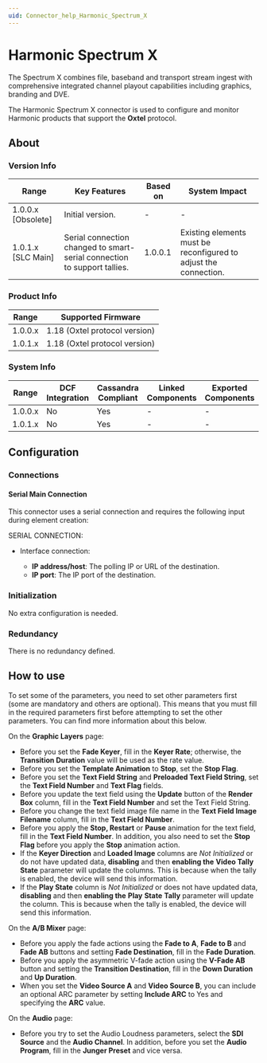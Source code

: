 ```yaml
---
uid: Connector_help_Harmonic_Spectrum_X
---
```


# Harmonic Spectrum X

The Spectrum X combines file, baseband and transport stream ingest with comprehensive integrated channel playout capabilities including graphics, branding and DVE.

The Harmonic Spectrum X connector is used to configure and monitor Harmonic products that support the **Oxtel** protocol.

## About

### Version Info

| Range | Key Features | Based on | System Impact |
|--|--|--|--|
| 1.0.0.x [Obsolete] | Initial version. | - | - |
| 1.0.1.x [SLC Main] | Serial connection changed to smart-serial connection to support tallies. | 1.0.0.1 | Existing elements must be reconfigured to adjust the connection. |

### Product Info

| Range     | Supported Firmware            |
|-----------|-------------------------------|
| 1.0.0.x   | 1.18 (Oxtel protocol version) |
| 1.0.1.x   | 1.18 (Oxtel protocol version) |

### System Info

| Range     | DCF Integration     | Cassandra Compliant     | Linked Components     | Exported Components     |
|-----------|---------------------|-------------------------|-----------------------|-------------------------|
| 1.0.0.x   | No                  | Yes                     | -                     | -                       |
| 1.0.1.x   | No                  | Yes                     | -                     | -                       |

## Configuration

### Connections

#### Serial Main Connection

This connector uses a serial connection and requires the following input during element creation:

SERIAL CONNECTION:

- Interface connection:

  - **IP address/host**: The polling IP or URL of the destination.
  - **IP port**: The IP port of the destination.

### Initialization

No extra configuration is needed.

### Redundancy

There is no redundancy defined.

## How to use

To set some of the parameters, you need to set other parameters first (some are mandatory and others are optional). This means that you must fill in the required parameters first before attempting to set the other parameters. You can find more information about this below.

On the **Graphic Layers** page:

- Before you set the **Fade Keyer**, fill in the **Keyer Rate**; otherwise, the **Transition Duration** value will be used as the rate value.
- Before you set the **Template Animation** to **Stop**, set the **Stop Flag**.
- Before you set the **Text Field String** and **Preloaded Text Field String**, set the **Text Field Number** and **Text Flag** fields.
- Before you update the text field using the **Update** button of the **Render Box** column, fill in the **Text Field Number** and set the Text Field String.
- Before you change the text field image file name in the **Text Field Image Filename** column, fill in the **Text Field Number**.
- Before you apply the **Stop, Restart** or **Pause** animation for the text field, fill in the **Text Field Number**. In addition, you also need to set the **Stop Flag** before you apply the **Stop** animation action.
- If the **Keyer Direction** and **Loaded Image** columns are *Not Initialized* or do not have updated data, **disabling** and then **enabling the** **Video Tally State** parameter will update the columns. This is because when the tally is enabled, the device will send this information.
- If the **Play State** column is *Not Initialized* or does not have updated data, **disabling** and then **enabling the** **Play** **State** **Tally** parameter will update the column. This is because when the tally is enabled, the device will send this information.

On the **A/B Mixer** page:

- Before you apply the fade actions using the **Fade to A**, **Fade to B** and **Fade AB** buttons and setting **Fade Destination**, fill in the **Fade Duration**.
- Before you apply the asymmetric V-fade action using the **V-Fade AB** button and setting the **Transition Destination**, fill in the **Down Duration** and **Up Duration**.
- When you set the **Video Source A** and **Video Source B**, you can include an optional ARC parameter by setting **Include ARC** to Yes and specifying the **ARC** value.

On the **Audio** page:

- Before you try to set the Audio Loudness parameters, select the **SDI Source** and the **Audio Channel**. In addition, before you set the **Audio Program**, fill in the **Junger Preset** and vice versa.
